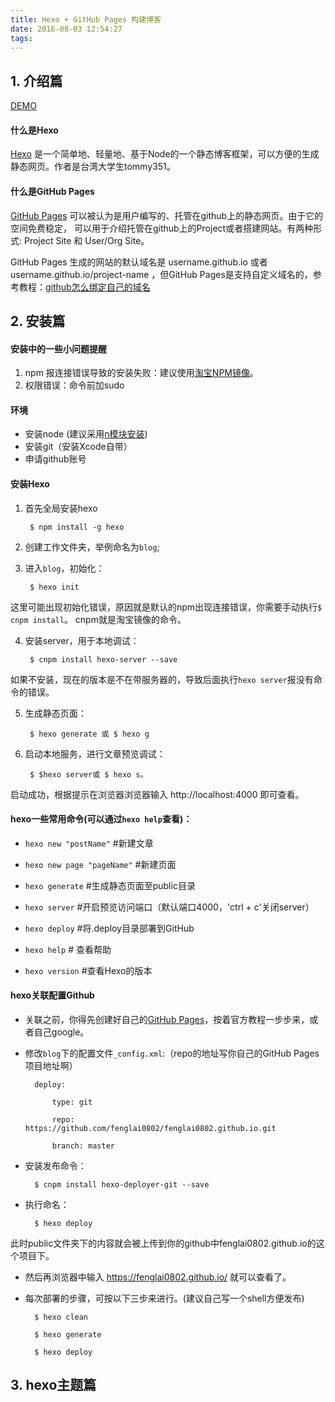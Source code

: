 ```yaml
---
title: Hexo + GitHub Pages 构建博客
date: 2016-08-03 12:54:27
tags:
---
```

## 1. 介绍篇

[DEMO](https://fenglai0802.github.io/)


#### 什么是Hexo

[Hexo](https://hexo.io/) 是一个简单地、轻量地、基于Node的一个静态博客框架，可以方便的生成静态网页。作者是台湾大学生tommy351。


#### 什么是GitHub Pages

[GitHub Pages](https://pages.github.com/) 可以被认为是用户编写的、托管在github上的静态网页。由于它的空间免费稳定， 可以用于介绍托管在github上的Project或者搭建网站。有两种形式: Project Site 和 User/Org Site。

GitHub Pages 生成的网站的默认域名是 username.github.io 或者 username.github.io/project-name ，但GitHub Pages是支持自定义域名的，参考教程：[github怎么绑定自己的域名](https://www.zhihu.com/question/31377141)


## 2. 安装篇

#### 安装中的一些小问题提醒

1. npm 报连接错误导致的安装失败：建议使用[淘宝NPM镜像](http://npm.taobao.org/)。
2. 权限错误：命令前加sudo

#### 环境

* 安装node (建议采用[n模块安装](https://fenglai0802.github.io/2016/08/03/%E5%88%A9%E7%94%A8%E6%A8%A1%E5%9D%97n%E7%AE%A1%E7%90%86node%E7%89%88%E6%9C%AC/))
* 安装git（安装Xcode自带）
* 申请github账号


#### 安装Hexo

1. 首先全局安装hexo

		$ npm install -g hexo


2. 创建工作文件夹，举例命名为`blog`;

3. 进入`blog`，初始化：

		$ hexo init

这里可能出现初始化错误，原因就是默认的npm出现连接错误，你需要手动执行`$ cnpm install`。
cnpm就是淘宝镜像的命令。

4. 安装server，用于本地调试：

        $ cnpm install hexo-server --save

如果不安装，现在的版本是不在带服务器的，导致后面执行`hexo server`报没有命令的错误。

5. 生成静态页面：

        $ hexo generate 或 $ hexo g

6. 启动本地服务，进行文章预览调试：

        $ $hexo server或 $ hexo s。

启动成功，根据提示在浏览器浏览器输入 http://localhost:4000 即可查看。


#### hexo一些常用命令(可以通过`hexo help`查看)：

* `hexo new "postName"` #新建文章

* `hexo new page "pageName"` #新建页面

* `hexo generate` #生成静态页面至public目录

* `hexo server` #开启预览访问端口（默认端口4000，'ctrl + c'关闭server）

* `hexo deploy` #将.deploy目录部署到GitHub

* `hexo help` # 查看帮助

* `hexo version` #查看Hexo的版本

#### hexo关联配置Github

* 关联之前，你得先创建好自己的[GitHub Pages](https://pages.github.com/)，按着官方教程一步步来，或者自己google。

* 修改`blog`下的配置文件`_config.xml`:（repo的地址写你自己的GitHub Pages项目地址啊）

		deploy:

     		type: git

     		repo: https://github.com/fenglai0802/fenglai0802.github.io.git

    		branch: master

* 安装发布命令：

        $ cnpm install hexo-deployer-git --save

* 执行命名：

        $ hexo deploy

此时public文件夹下的内容就会被上传到你的github中fenglai0802.github.io的这个项目下。


* 然后再浏览器中输入 https://fenglai0802.github.io/ 就可以查看了。

* 每次部署的步骤，可按以下三步来进行。(建议自己写一个shell方便发布)

    	$ hexo clean

    	$ hexo generate

    	$ hexo deploy


## 3. hexo主题篇
